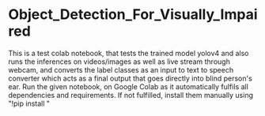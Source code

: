 # Object_Detection_For_Visually_Impaired
This is a test colab notebook, that tests the trained model yolov4 and also runs the inferences on videos/images as well as live stream through webcam, and converts the label classes as an input to text to speech converter which acts as a final output that goes directly into blind person's ear.
Run the given notebook, on Google Colab as it automatically fulfils all dependencies and requirements. If not fulfilled, install them manually using "!pip install <libraryname>" 
